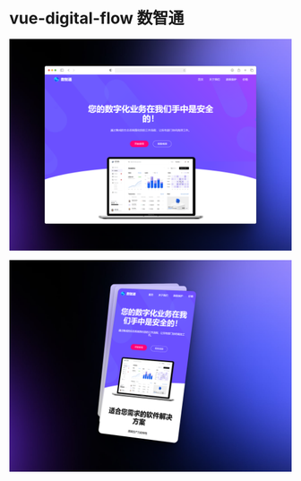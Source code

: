 # vue-digital-flow 数智通

![image](https://github.com/Crayon-chivalry/vue-digital-flow/blob/main/src/assets/images/git-banner1.png)

![image](https://github.com/Crayon-chivalry/vue-digital-flow/blob/main/src/assets/images/git-banner2.png)
